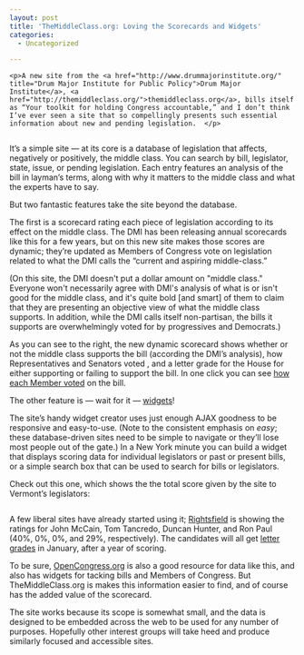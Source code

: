 ```yaml
---
layout: post
title: 'TheMiddleClass.org: Loving the Scorecards and Widgets'
categories:
  - Uncategorized

---
```



    <p>A new site from the <a href="http://www.drummajorinstitute.org/" title="Drum Major Institute for Public Policy">Drum Major Institute</a>, <a href="http://themiddleclass.org/">themiddleclass.org</a>, bills itself as “Your toolkit for holding Congress accountable,” and I don’t think I’ve ever seen a site that so compellingly presents such essential information about new and pending legislation.  </p>

<p><a href="http://themiddleclass.org/bill/deficit-reduction-act-2005-house-vote"><p><div class='p_embed p_image_embed'>
<img alt="" src="http://www.personaldemocracy.com/files/middleclass_scorecard.png" />
</div>
</p></a></p>

<p>It’s a simple site — at its core is a database of legislation that affects, negatively or positively, the middle class.  You can search by bill, legislator, state, issue, or pending legislation.  Each entry features an analysis of the bill in layman’s terms, along with why it matters to the middle class and what the experts have to say.  </p>

<p>But two fantastic features take the site beyond the database.</p>

<p>The first is a scorecard rating each piece of legislation according to its effect on the middle class.  The DMI has been releasing annual scorecards like this for a few years, but on this new site makes those scores are dynamic; they’re updated as Members of Congress vote on legislation related to what the DMI calls the “current and aspiring middle-class.” </p>
	
<p>(On this site, the DMI doesn't put a dollar amount on "middle class." Everyone won't necessarily agree with DMI's analysis of what is or isn't good for the middle class, and it's quite bold [and smart] of them to claim that they are presenting an objective view of what the middle class supports. In addition, while the DMI calls itself non-partisan, the bills it supports are overwhelmingly voted for by progressives and Democrats.) </p>

<p>As you can see to the right, the new dynamic scorecard shows whether or not the middle class supports the bill (according the DMI’s analysis), how Representatives and Senators voted	, and a letter grade for the House for either supporting or failing to support the bill.  In one click you can see <a href="http://themiddleclass.org/node/57/votes/house">how each Member voted</a> on the bill. </p>

<p>The other feature is — wait for it — <a href="http://themiddleclass.org/widgets">widgets</a>!</p>

<p>The site’s handy widget creator uses just enough AJAX goodness to be responsive and easy-to-use. (Note to the consistent emphasis on <em>easy</em>; these database-driven sites need to be simple to navigate or they’ll lose most people out of the gate.)  In a New York minute you can build a widget that displays scoring data for individual legislators or past or present bills, or a simple search box that can be used to search for bills or legislators.  </p>

<p>Check out this one, which shows the the total score given by the site to Vermont’s legislators: </p>

<p><div class='p_embed p_image_embed'>
<img alt="" src="http://www.personaldemocracy.com/files/middleclass_widget.png" />
</div>
</p>

<p>A few liberal sites have already started using it; <a href="http://rightsfield.com/">Rightsfield</a> is showing the ratings for John McCain, Tom Tancredo, Duncan Hunter, and Ron Paul (40%, 0%, 0%, and 29%, respectively).  The candidates will all get <a href="http://themiddleclass.org/node/71">letter grades</a> in January, after a year of scoring. </p>

<p>To be sure, <a href="http://opencongress.org/" title="OpenCongress">OpenCongress.org</a> is also a good resource for data like this, and also has widgets for tacking bills and Members of Congress.  But TheMiddleClass.org is makes this information easier to find, and of course has the added value of the scorecard.</p>   

<p>The site works because its scope is somewhat small, and the data is designed to be embedded across the web to be used for any number of purposes.  Hopefully other interest groups will take heed and produce similarly focused and accessible sites.   </p>
  
